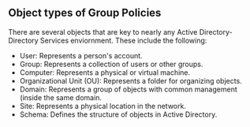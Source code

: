 ## Object types of Group Policies 
There are several objects that are key to nearly any Active Directory-Directory Services enviornment. These include the following:

* User: Represents a person's account.
* Group: Represents a collection of users or other groups.
* Computer: Represents a physical or virtual machine.
* Organizational Unit (OU): Represents a folder for organizing objects.
* Domain: Represents a group of objects with common management (inside the same domain.
* Site: Represents a physical location in the network.
* Schema: Defines the structure of objects in Active Directory.
